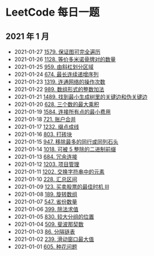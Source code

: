 # LeetCode 每日一题

## 2021 年 1 月

- 2021-01-27 [1579. 保证图可完全遍历](https://leetcode-cn.com/problems/remove-max-number-of-edges-to-keep-graph-fully-traversable/)
- 2021-01-26 [1128. 等价多米诺骨牌对的数量](https://leetcode-cn.com/problems/number-of-equivalent-domino-pairs/)
- 2021-01-25 [959. 由斜杠划分区域](https://leetcode-cn.com/problems/regions-cut-by-slashes/)
- 2021-01-24 [674. 最长连续递增序列](https://leetcode-cn.com/problems/longest-continuous-increasing-subsequence/)
- 2021-01-23 [1319. 连通网络的操作次数](https://leetcode-cn.com/problems/number-of-operations-to-make-network-connected/)
- 2021-01-22 [989. 数组形式的整数加法](https://leetcode-cn.com/problems/add-to-array-form-of-integer/)
- 2021-01-21 [1489. 找到最小生成树里的关键边和伪关键边](https://leetcode-cn.com/problems/find-critical-and-pseudo-critical-edges-in-minimum-spanning-tree/)
- 2021-01-20 [628. 三个数的最大乘积](https://leetcode-cn.com/problems/maximum-product-of-three-numbers/)
- 2021-01-19 [1584. 连接所有点的最小费用](https://leetcode-cn.com/problems/min-cost-to-connect-all-points/)
- 2021-01-18 [721. 账户合并](https://leetcode-cn.com/problems/accounts-merge/)
- 2021-01-17 [1232. 缀点成线](https://leetcode-cn.com/problems/check-if-it-is-a-straight-line/)
- 2021-01-16 [803. 打砖块](https://leetcode-cn.com/problems/bricks-falling-when-hit/)
- 2021-01-15 [947. 移除最多的同行或同列石头](https://leetcode-cn.com/problems/most-stones-removed-with-same-row-or-column/)
- 2021-01-14 [1018. 可被 5 整除的二进制前缀](https://leetcode-cn.com/problems/binary-prefix-divisible-by-5/)
- 2021-01-13 [684. 冗余连接](https://leetcode-cn.com/problems/redundant-connection/)
- 2021-01-12 [1203. 项目管理](https://leetcode-cn.com/problems/sort-items-by-groups-respecting-dependencies/)
- 2021-01-11 [1202. 交换字符串中的元素](https://leetcode-cn.com/problems/smallest-string-with-swaps/)
- 2021-01-10 [228. 汇总区间](https://leetcode-cn.com/problems/summary-ranges/)
- 2021-01-09 [123. 买卖股票的最佳时机 III](https://leetcode-cn.com/problems/best-time-to-buy-and-sell-stock-iii/)
- 2021-01-08 [189. 旋转数组](https://leetcode-cn.com/problems/rotate-array/)
- 2021-01-07 [547. 省份数量](https://leetcode-cn.com/problems/number-of-provinces/)
- 2021-01-06 [399. 除法求值](https://leetcode-cn.com/problems/evaluate-division/)
- 2021-01-05 [830. 较大分组的位置](https://leetcode-cn.com/problems/positions-of-large-groups/)
- 2021-01-04 [509. 斐波那契数](https://leetcode-cn.com/problems/fibonacci-number/)
- 2021-01-03 [86. 分隔链表](https://leetcode-cn.com/problems/partition-list/)
- 2021-01-02 [239. 滑动窗口最大值](https://leetcode-cn.com/problems/sliding-window-maximum/)
- 2021-01-01 [605. 种花问题](https://leetcode-cn.com/problems/can-place-flowers/)
